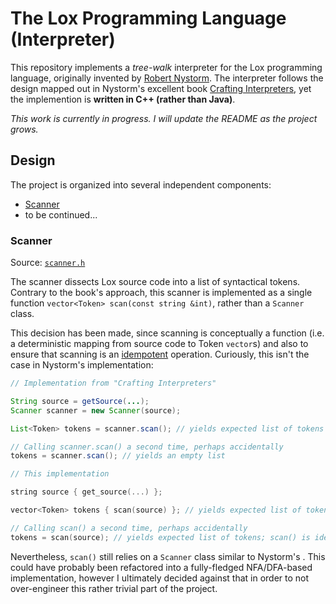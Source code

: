 # The Lox Programming Language (Interpreter)

This repository implements a _tree-walk_ interpreter for the Lox programming
language, originally invented by [Robert Nystorm](https://stuffwithstuff.com).
The interpreter follows the design mapped out in Nystorm's excellent book 
[Crafting Interpreters](https://craftinginterpreters.com), yet the implemention
is **written in C++ (rather than Java)**.

_This work is currently in progress. I will update the README as the project 
grows._

## Design

The project is organized into several independent components:

- [Scanner](#Scanner)
- to be continued...

### Scanner
Source: [`scanner.h`](scanner.h)

The scanner dissects Lox source code into a list of syntactical tokens. 
Contrary to the book's approach, this scanner is implemented as a single 
function `vector<Token> scan(const string &int)`, rather than a `Scanner` class.

This decision has been made, since scanning is conceptually a function 
(i.e. a deterministic mapping from source code to Token `vector`s) and also to
ensure that scanning is an 
[idempotent](https://en.wikipedia.org/wiki/Idempotence) operation. Curiously, 
this isn't the case in Nystorm's implementation:

```java
// Implementation from "Crafting Interpreters"

String source = getSource(...);
Scanner scanner = new Scanner(source);

List<Token> tokens = scanner.scan(); // yields expected list of tokens

// Calling scanner.scan() a second time, perhaps accidentally
tokens = scanner.scan(); // yields an empty list
```

```cpp
// This implementation

string source { get_source(...) };

vector<Token> tokens { scan(source) }; // yields expected list of tokens

// Calling scan() a second time, perhaps accidentally
tokens = scan(source); // yields expected list of tokens; scan() is idempotent
```

Nevertheless, `scan()` still relies on  a `Scanner` class similar to Nystorm's .
This could have probably been refactored into a fully-fledged NFA/DFA-based 
implementation, however I ultimately decided against that in order to not 
over-engineer this rather trivial part of the project.
